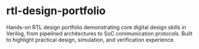 # rtl-design-portfolio
Hands-on RTL design portfolio demonstrating core digital design skills in Verilog, from pipelined architectures to SoC communication protocols. Built to highlight practical design, simulation, and verification experience.
